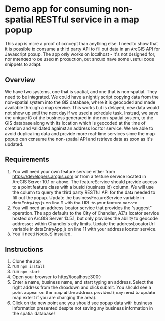 # Demo app for consuming non-spatial RESTful service in a map popup
This app is more a proof of concept than anything else.  I need to show that it is possible to consume a third party API to fill out data in an ArcGIS API for Javascript popup.  The app only works on localhost - it's not designed for, nor intended to be used in production, but should have some useful code snippets to adapt.

## Overview
We have two systems, one that is spatial, and one that is non-spatial.  They need to be integrated.  We could have a nightly script copying data from the non-spatial system into the GIS database, where it is geocoded and made available through a map service.  This works but is delayed, new data would not show up until the next day if we used a schedule task.  Instead, we save the unique ID of the business generated in the non-spatial system, to the GIS database along with its location which is geocoded at the time of creation and validated against an address locator service.  We are able to avoid duplicating data and provide more real-time services since the map popup can consume the non-spatial API and retrieve data as soon as it's updated.

## Requirements
1. You will need your own feature service either from https://developers.arcgis.com or from a feature service located in ArcGIS Server 10.1 or above.  The featureService should provide access to a point feature class with a busid (business id) column.  We will use the column to query the third party RESTful API for the data needed to fill out the popup.  Update the businessFeatureService variable in dataEntryApp.js on line 9 with the URL to your feature service.
2. You will need an address locator service that provides the "suggest" operation.  The app defaults to the City of Chandler, AZ's locator service hosted on ArcGIS Server 10.5.1, but only provides the ability to geocode addresses within Chandler's city limits.  Update the addressLocatorUrl variable in dataEntryApp.js on line 11 with your address locator service.
3. You'll need NodeJS installed.

## Instructions
1. Clone the app
2. run `npm install`
3. run `npm start`
4. Open your browser to http://localhost:3000
5. Enter a name, business name, and start typing an address.  Select the right address from the dropdown and click submit.
You should see a point appear on the map at the address provided (may need to update map extent if you are changing the area).
6. Click on the new point and you should see popup data with business information presented despite not saving any business information in the spatial database!  
